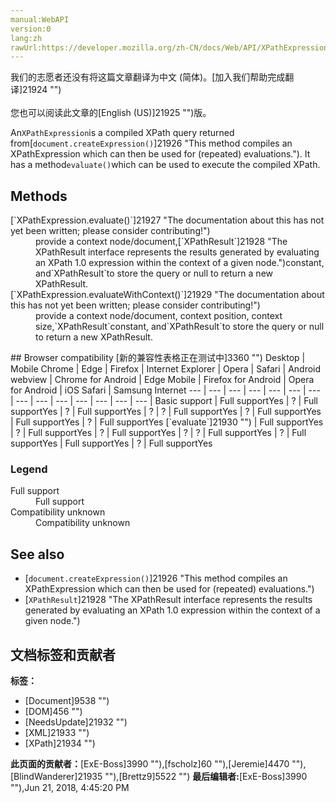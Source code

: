 ```yaml
---
manual:WebAPI
version:0
lang:zh
rawUrl:https://developer.mozilla.org/zh-CN/docs/Web/API/XPathExpression
---
```




<bdi>我们的志愿者还没有将这篇文章翻译为<bdi>中文 (简体)</bdi>。[加入我们帮助完成翻译]21924 "")<br></br>您也可以阅读此文章的[English (US)]21925 "")版。</bdi>






An`XPathExpression`is a compiled XPath query returned from[`document.createExpression()`]21926 "This method compiles an XPathExpression which can then be used for (repeated) evaluations."). It has a method`evaluate()`which can be used to execute the compiled XPath.


## Methods<a name="Methods"></a>
<dl><dt id=''>[`XPathExpression.evaluate()`]21927 "The documentation about this has not yet been written; please consider contributing!")</dt><dd>provide a context node/document,[`XPathResult`]21928 "The XPathResult interface represents the results generated by evaluating an XPath 1.0 expression within the context of a given node.")constant, and`XPathResult`to store the query or null to return a new XPathResult.</dd><dt id=''>[`XPathExpression.evaluateWithContext()`]21929 "The documentation about this has not yet been written; please consider contributing!")</dt><dd>provide a context node/document, context position, context size,`XPathResult`constant, and`XPathResult`to store the query or null to return a new XPathResult.</dd></dl>
## Browser compatibility<a name="Browser_compatibility"></a>
[新的兼容性表格正在测试中<i></i>]3360 "")
<abbr>Desktop<i></i></abbr> | <abbr>Mobile<i></i></abbr> 
<abbr>Chrome<i></i></abbr> | <abbr>Edge<i></i></abbr> | <abbr>Firefox<i></i></abbr> | <abbr>Internet Explorer<i></i></abbr> | <abbr>Opera<i></i></abbr> | <abbr>Safari<i></i></abbr> | <abbr>Android webview<i></i></abbr> | <abbr>Chrome for Android<i></i></abbr> | <abbr>Edge Mobile<i></i></abbr> | <abbr>Firefox for Android<i></i></abbr> | <abbr>Opera for Android<i></i></abbr> | <abbr>iOS Safari<i></i></abbr> | <abbr>Samsung Internet<i></i></abbr> 
 ---  |  ---  |  ---  |  ---  |  ---  |  ---  |  ---  |  ---  |  ---  |  ---  |  ---  |  ---  |  ---  |  ---  | 
Basic support | <abbr>Full support</abbr>Yes | <abbr>?</abbr> | <abbr>Full support</abbr>Yes | <abbr>?</abbr> | <abbr>Full support</abbr>Yes | <abbr>?</abbr> | <abbr>?</abbr> | <abbr>Full support</abbr>Yes | <abbr>?</abbr> | <abbr>Full support</abbr>Yes | <abbr>Full support</abbr>Yes | <abbr>?</abbr> | <abbr>Full support</abbr>Yes 
[`evaluate`]21930 "") | <abbr>Full support</abbr>Yes | <abbr>?</abbr> | <abbr>Full support</abbr>Yes | <abbr>?</abbr> | <abbr>Full support</abbr>Yes | <abbr>?</abbr> | <abbr>?</abbr> | <abbr>Full support</abbr>Yes | <abbr>?</abbr> | <abbr>Full support</abbr>Yes | <abbr>Full support</abbr>Yes | <abbr>?</abbr> | <abbr>Full support</abbr>Yes 


### Legend<a name="Legend"></a>
<dl><dt id=''><abbr>Full support</abbr></dt><dd>Full support</dd><dt id=''><abbr>Compatibility unknown</abbr></dt><dd>Compatibility unknown</dd></dl>

## See also<a name="See_also"></a>

* [`document.createExpression()`]21926 "This method compiles an XPathExpression which can then be used for (repeated) evaluations.")
* [`XPathResult`]21928 "The XPathResult interface represents the results generated by evaluating an XPath 1.0 expression within the context of a given node.")



## 文档标签和贡献者
**标签：**
* [Document]9538 "")
* [DOM]456 "")
* [NeedsUpdate]21932 "")
* [XML]21933 "")
* [XPath]21934 "")

**此页面的贡献者：**[ExE-Boss]3990 ""),[fscholz]60 ""),[Jeremie]4470 ""),[BlindWanderer]21935 ""),[Brettz9]5522 "")
**最后编辑者:**[ExE-Boss]3990 ""),<time>Jun 21, 2018, 4:45:20 PM</time>



